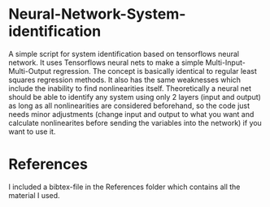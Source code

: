 # Neural-Network-System-identification
A simple script for system identification based on tensorflows neural network. It uses Tensorflows neural nets to make a simple Multi-Input-Multi-Output regression. The concept is basically identical to regular least squares regression methods. It also has the same weaknesses which include the inability to find nonlinearities itself. Theoretically a neural net should be able to identify any system using only 2 layers (input and output) as long as all nonlinearities are considered beforehand, so the code just needs minor adjustments (change input and output to what you want and calculate nonlinearites before sending the variables into the network) if you want to use it.

# References
I included a bibtex-file in the References folder which contains all the material I used. 
